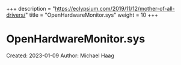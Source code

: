 +++
description = "https://eclypsium.com/2019/11/12/mother-of-all-drivers/"
title = "OpenHardwareMonitor.sys"
weight = 10
+++

# OpenHardwareMonitor.sys

Created: 2023-01-09
Author: Michael Haag


